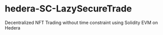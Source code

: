 # hedera-SC-LazySecureTrade
Decentralized NFT Trading without time constraint using Solidity EVM on Hedera
